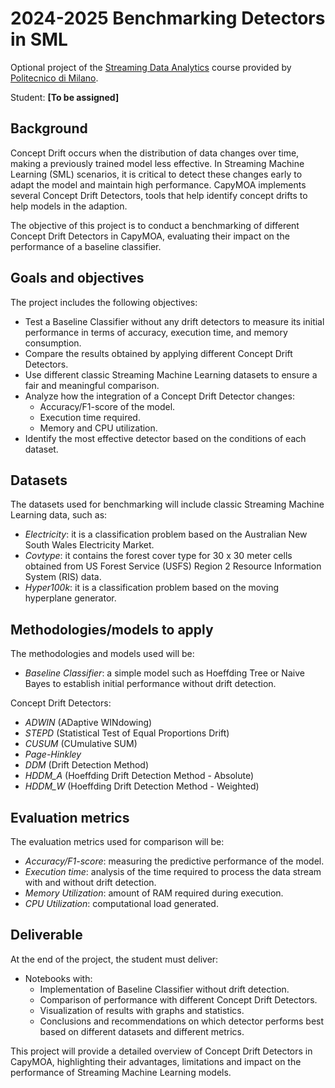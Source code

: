 # 2024-2025 Benchmarking Detectors in SML

Optional project of the [Streaming Data Analytics](http://emanueledellavalle.org/teaching/streaming-data-analytics-2023-24/) course provided by [Politecnico di Milano](https://www11.ceda.polimi.it/schedaincarico/schedaincarico/controller/scheda_pubblica/SchedaPublic.do?&evn_default=evento&c_classe=811164&polij_device_category=DESKTOP&__pj0=0&__pj1=d563c55e73c3035baf5b0bab2dda086b).

Student: **[To be assigned]**

## Background
Concept Drift occurs when the distribution of data changes over time, making a previously trained model less effective. In Streaming Machine Learning (SML) scenarios, it is critical to detect these changes early to adapt the model and maintain high performance. CapyMOA implements several Concept Drift Detectors, tools that help identify concept drifts to help models in the adaption. 

The objective of this project is to conduct a benchmarking of different Concept Drift Detectors in CapyMOA, evaluating their impact on the performance of a baseline classifier.

## Goals and objectives
The project includes the following objectives:
- Test a Baseline Classifier without any drift detectors to measure its initial performance in terms of accuracy, execution time, and memory consumption.
- Compare the results obtained by applying different Concept Drift Detectors.
- Use different classic Streaming Machine Learning datasets to ensure a fair and meaningful comparison.
- Analyze how the integration of a Concept Drift Detector changes:
  - Accuracy/F1-score of the model.
  - Execution time required.
  - Memory and CPU utilization.
- Identify the most effective detector based on the conditions of each dataset.

## Datasets
The datasets used for benchmarking will include classic Streaming Machine Learning data, such as:
- *Electricity*: it is a classification problem based on the Australian New South Wales Electricity Market.
- *Covtype*: it contains the forest cover type for 30 x 30 meter cells obtained from US Forest Service (USFS) Region 2 Resource Information System (RIS) data.
- *Hyper100k*: it is a classification problem based on the moving hyperplane generator.

## Methodologies/models to apply
The methodologies and models used will be:
- *Baseline Classifier*: a simple model such as Hoeffding Tree or Naive Bayes to establish initial performance without drift detection.

Concept Drift Detectors:
- *ADWIN* (ADaptive WINdowing)
- *STEPD* (Statistical Test of Equal Proportions Drift)
- *CUSUM* (CUmulative SUM)
- *Page-Hinkley*
- *DDM* (Drift Detection Method)
- *HDDM_A* (Hoeffding Drift Detection Method - Absolute)
- *HDDM_W* (Hoeffding Drift Detection Method - Weighted)

## Evaluation metrics
The evaluation metrics used for comparison will be:
- *Accuracy/F1-score*: measuring the predictive performance of the model.
- *Execution time*: analysis of the time required to process the data stream with and without drift detection.
- *Memory Utilization*: amount of RAM required during execution.
- *CPU Utilization*: computational load generated.

## Deliverable
At the end of the project, the student must deliver:
- Notebooks with:
  - Implementation of Baseline Classifier without drift detection.
  - Comparison of performance with different Concept Drift Detectors.
  - Visualization of results with graphs and statistics.
  - Conclusions and recommendations on which detector performs best based on different datasets and different metrics.
    
This project will provide a detailed overview of Concept Drift Detectors in CapyMOA, highlighting their advantages, limitations and impact on the performance of Streaming Machine Learning models.
